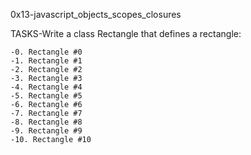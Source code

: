 0x13-javascript_objects_scopes_closures

TASKS-Write a class Rectangle that defines a rectangle:

	-0. Rectangle #0
	-1. Rectangle #1
	-2. Rectangle #2
	-3. Rectangle #3
	-4. Rectangle #4
	-5. Rectangle #5
	-6. Rectangle #6
	-7. Rectangle #7
	-8. Rectangle #8
	-9. Rectangle #9
	-10. Rectangle #10
